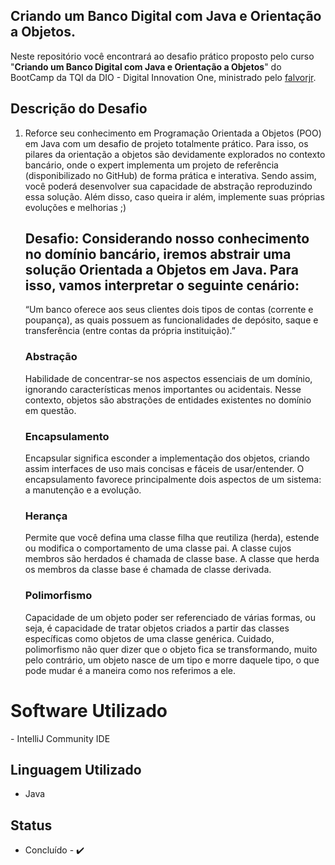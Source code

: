 ## Criando um Banco Digital com Java e Orientação a Objetos.

Neste repositório você encontrará ao desafio prático proposto pelo curso "**Criando um Banco Digital com Java e Orientação a Objetos**" do BootCamp da TQI da DIO - Digital Innovation One, ministrado pelo [falvorjr](https://github.com/falvojr).

## Descrição do Desafio 

1. Reforce seu conhecimento em Programação Orientada a Objetos (POO) em Java com um desafio de projeto totalmente prático. Para isso, os pilares da orientação a objetos são devidamente explorados no contexto bancário, onde o expert implementa um projeto de referência (disponibilizado no GitHub) de forma prática e interativa. Sendo assim, você poderá desenvolver sua capacidade de abstração reproduzindo essa solução. Além disso, caso queira ir além, implemente suas próprias evoluções e melhorias ;)

   ## Desafio: Considerando nosso conhecimento no domínio bancário, iremos abstrair uma solução Orientada a Objetos em Java. Para isso, vamos interpretar o seguinte cenário:

   “Um banco oferece aos seus clientes dois tipos de contas (corrente e poupança), as quais possuem as funcionalidades de depósito, saque e transferência (entre contas da própria instituição).”

   ### Abstração

   Habilidade de concentrar-se nos aspectos essenciais de um domínio, ignorando características menos importantes ou acidentais. Nesse contexto, objetos são abstrações de entidades existentes no domínio em questão.

   ### Encapsulamento

   Encapsular significa esconder a implementação dos objetos, criando assim interfaces de uso mais concisas e fáceis de usar/entender. O encapsulamento favorece principalmente dois aspectos de um sistema: a manutenção e a evolução.

   ### Herança

   Permite que você defina uma classe filha que reutiliza (herda), estende ou modifica o comportamento de uma classe pai. A classe cujos membros são herdados é chamada de classe base. A classe que herda os membros da classe base é chamada de classe derivada.

   ### Polimorfismo

   Capacidade de um objeto poder ser referenciado de várias formas, ou seja, é capacidade de tratar objetos criados a partir das classes específicas como objetos de uma classe genérica. Cuidado, polimorfismo não quer dizer que o objeto fica se transformando, muito pelo contrário, um objeto nasce de um tipo e morre daquele tipo, o que pode mudar é a maneira como nos referimos a ele.

   

# Software Utilizado

\- IntelliJ Community IDE

## Linguagem Utilizado

- Java

## Status
- Concluído - ✔️

